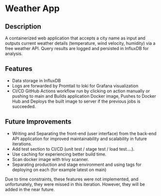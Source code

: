 # Weather App

## Description
A containerized web application that accepts a city name as input and outputs current weather details (temperature, wind velocity, humidity) via a free weather API. Query results are logged and persisted in InfluxDB for analysis.

## Features
- Data storage in InfluxDB
- Logs are forwarded by Promtail to loki for Grafana visualization
- CI/CD GitHub Actions workflow run by clicking on action manually or pushing to main and Builds application Docker image, Pushes to Docker Hub and Deploys the built image to server if the previous jobs is succeeded.

## Future Improvements
- Writing and Separating the front-end (user interface) from the back-end API application for improved maintainability and scalability in future iterations.
- Add test section to CI/CD (unit test / stage test / load test....).
- Use caching for experiencing better build time.
- Scan docker image with trivy scanner.
- Separating production and stage environment and using tags for deploying on each (for example latest on main)

Due to time constraints, these features were not implemented, and unfortunately, they were missed in this iteration. However, they will be added in the near future.

